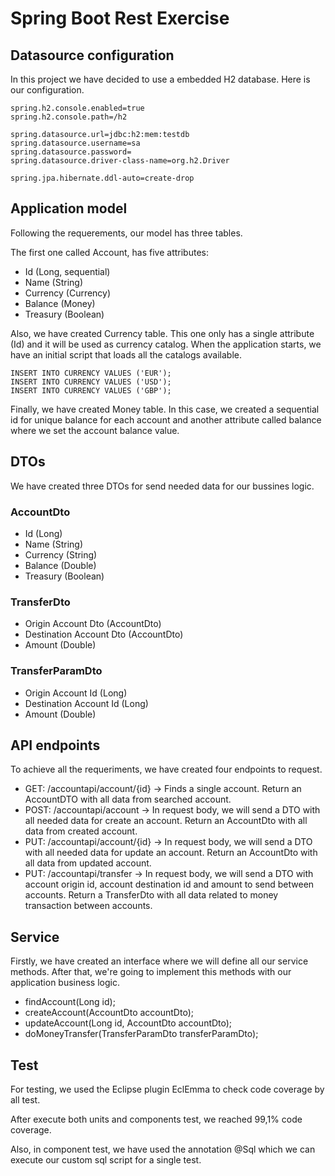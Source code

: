 # Spring Boot Rest Exercise

## Datasource configuration

In this project we have decided to use a embedded H2 database. Here is our configuration.

```
spring.h2.console.enabled=true
spring.h2.console.path=/h2

spring.datasource.url=jdbc:h2:mem:testdb
spring.datasource.username=sa
spring.datasource.password=
spring.datasource.driver-class-name=org.h2.Driver

spring.jpa.hibernate.ddl-auto=create-drop
```
## Application model

Following the requerements, our model has three tables.

The first one called Account, has five attributes:

- Id (Long, sequential)
- Name (String)
- Currency (Currency)
- Balance (Money)
- Treasury (Boolean)

Also, we have created Currency table. This one only has a single attribute (Id) and it will be used as currency catalog.
When the application starts, we have an initial script that loads all the catalogs available.

```
INSERT INTO CURRENCY VALUES ('EUR');
INSERT INTO CURRENCY VALUES ('USD');
INSERT INTO CURRENCY VALUES ('GBP');
```

Finally, we have created Money table. In this case, we created a sequential id for unique balance for each account and another attribute called balance where we set the account balance value.

## DTOs

We have created three DTOs for send needed data for our bussines logic.

### AccountDto
- Id (Long)
- Name (String)
- Currency (String)
- Balance (Double)
- Treasury (Boolean)

### TransferDto

- Origin Account Dto (AccountDto)
- Destination Account Dto (AccountDto)
- Amount (Double)

### TransferParamDto

- Origin Account Id (Long)
- Destination Account Id (Long)
- Amount (Double)

## API endpoints

To achieve all the requeriments, we have created four endpoints to request.

- GET: /accountapi/account/{id} -> Finds a single account. Return an AccountDTO with all data from searched account. 
- POST: /accountapi/account -> In request body, we will send a DTO with all needed data for create an account. Return an AccountDto with all data from created account.
- PUT: /accountapi/account/{id} -> In request body, we will send a DTO with all needed data for update an account. Return an AccountDto with all data from updated account.
- PUT: /accountapi/transfer -> In request body, we will send a DTO with account origin id, account destination id and amount to send between accounts. Return a TransferDto with all data related to money transaction between accounts.

## Service

Firstly, we have created an interface where we will define all our service methods. After that, we're going to implement this methods with our application business logic.

- findAccount(Long id);
- createAccount(AccountDto accountDto);
- updateAccount(Long id, AccountDto accountDto);
- doMoneyTransfer(TransferParamDto transferParamDto);

## Test

For testing, we used the Eclipse plugin EclEmma to check code coverage by all test.

After execute both units and components test, we reached 99,1% code coverage.

Also, in component test, we have used the annotation @Sql which we can execute our custom sql script for a single test.

